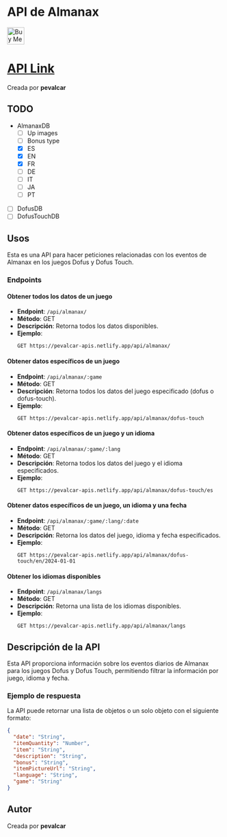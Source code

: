 # **API de Almanax**

<a href="https://www.buymeacoffee.com/perroaa94g" target="_blank"><img src="https://cdn.buymeacoffee.com/buttons/v2/default-violet.png" alt="Buy Me A Coffee" style="height: 40px !important;width: 217/2px !important;" ></a>

# [API Link](https://pevalcar-apis.netlify.app/api)

Creada por **pevalcar**

## TODO

- AlmanaxDB
  - [ ] Up images
  - [ ] Bonus type
  - [x] ES
  - [x] EN
  - [x] FR
  - [ ] DE
  - [ ] IT
  - [ ] JA
  - [ ] PT
- [ ] DofusDB
- [ ] DofusTouchDB

## **Usos**

Esta es una API para hacer peticiones relacionadas con los eventos de Almanax en los juegos Dofus y Dofus Touch.

### **Endpoints**

#### Obtener todos los datos de un juego

- **Endpoint**: `/api/almanax/`
- **Método**: GET
- **Descripción**: Retorna todos los datos disponibles.
- **Ejemplo**:
  ```http
  GET https://pevalcar-apis.netlify.app/api/almanax/
  ```

#### Obtener datos específicos de un juego

- **Endpoint**: `/api/almanax/:game`
- **Método**: GET
- **Descripción**: Retorna todos los datos del juego especificado (dofus o dofus-touch).
- **Ejemplo**:
  ```http
  GET https://pevalcar-apis.netlify.app/api/almanax/dofus-touch
  ```

#### Obtener datos específicos de un juego y un idioma

- **Endpoint**: `/api/almanax/:game/:lang`
- **Método**: GET
- **Descripción**: Retorna todos los datos del juego y el idioma especificados.
- **Ejemplo**:
  ```http
  GET https://pevalcar-apis.netlify.app/api/almanax/dofus-touch/es
  ```

#### Obtener datos específicos de un juego, un idioma y una fecha

- **Endpoint**: `/api/almanax/:game/:lang/:date`
- **Método**: GET
- **Descripción**: Retorna los datos del juego, idioma y fecha especificados.
- **Ejemplo**:
  ```http
  GET https://pevalcar-apis.netlify.app/api/almanax/dofus-touch/en/2024-01-01
  ```

#### Obtener los idiomas disponibles

- **Endpoint**: `/api/almanax/langs`
- **Método**: GET
- **Descripción**: Retorna una lista de los idiomas disponibles.
- **Ejemplo**:
  ```http
  GET https://pevalcar-apis.netlify.app/api/almanax/langs
  ```

## **Descripción de la API**

Esta API proporciona información sobre los eventos diarios de Almanax para los juegos Dofus y Dofus Touch, permitiendo filtrar la información por juego, idioma y fecha.

### **Ejemplo de respuesta**

La API puede retornar una lista de objetos o un solo objeto con el siguiente formato:

```json
{
  "date": "String",
  "itemQuantity": "Number",
  "item": "String",
  "description": "String",
  "bonus": "String",
  "itemPictureUrl": "String",
  "language": "String",
  "game": "String"
}
```

## **Autor**

Creada por **pevalcar**
